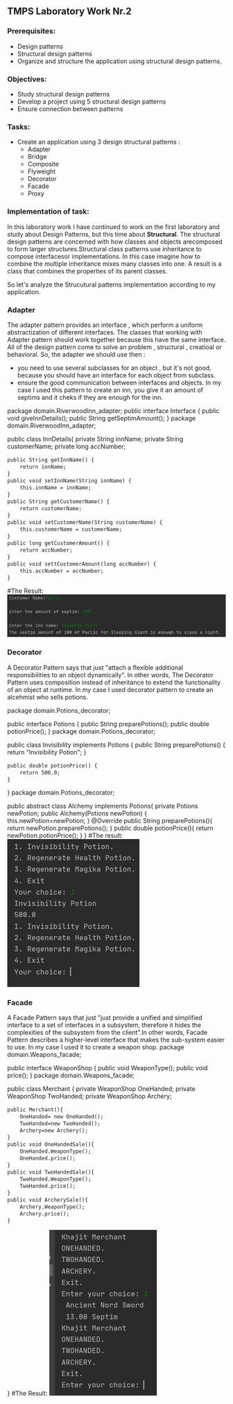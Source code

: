 ## TMPS Laboratory Work Nr.2


### Prerequisites:
  - Design patterns
  - Structural design patterns
  - Organize and structure the application using structural design patterns.

### Objectives:
  - Study structural design patterns
  - Develop a project using 5 structural design patterns
  - Ensure connection between patterns
 
 ### Tasks: 
 -  Create an application using 3 design structural patterns : 
    - Adapter
    - Bridge
    - Composite
    - Flyweight
    - Decorator 
    - Facade
    - Proxy
    
 ### Implementation of task: 
 
 In this laboratory work I have continued to work on the first laboratory and study about Design Patterns, but this time about **Structural**. The structural design patterns are concerned with how classes and objects arecomposed to form larger structures.Structural class patterns use inheritance to compose interfacesor implementations. In this case imagine how to combine the multiple inheritance mixes many classes into one. A result is a class that combines the properties of its parent classes. 
 
 So let's analyze the Strucutural patterns implementation according to my application. 
 
  ### Adapter
 
 The adapter pattern provides an interface , which perform a uniform abstractization of different interfaces. The classes that working with Adapter pattern should work together because this have the same interface. All of the design pattern come to solve an problem , structural , creatioal or behavioral. So, the adapter we should use then : 
 - you need to use several subclasses for an object , but it's not good, because you should have an interface for each object from subclass.
 - ensure the good communication between interfaces and objects. 
 In my case I used this pattern to create an inn, you give it an amount of septims and it cheks if they are enough for the inn.
 
package domain.RiverwoodInn_adapter;
public interface Interface {
    public void giveInnDetails();
    public String getSeptimAmount();
}
package domain.RiverwoodInn_adapter;

public class InnDetails{
    private String innName;
    private String customerName;
    private long accNumber;

    public String getInnName() {
        return innName;
    }
    public void setInnName(String innName) {
        this.innName = innName;
    }
    public String getCustomerName() {
        return customerName;
    }
    public void setCustomerName(String customerName) {
        this.customerName = customerName;
    }
    public long getCustomerAmount() {
        return accNumber;
    }
    public void settCustomerAmount(long accNumber) {
        this.accNumber = accNumber;
    }

#The Result:
![](Screens/Adapt.png)


### Decorator 
A Decorator Pattern says that just "attach a flexible additional responsibilities to an object dynamically".
In other words, The Decorator Pattern uses composition instead of inheritance to extend the functionality of an object at runtime.
In my case I used decorator pattern to create an alcehmist who sells potions.

package domain.Potions_decorator;

public interface Potions {
    public String preparePotions();
    public double potionPrice();
}
package domain.Potions_decorator;

public class Invisibility implements Potions {
    public String preparePotions() {
        return "Invisibility Potion";
    }

    public double potionPrice() {
        return 500.0;
    }
}
package domain.Potions_decorator;

public abstract class Alchemy implements Potions{
    private Potions newPotion;
    public Alchemy(Potions newPotion)  {
        this.newPotion=newPotion;
    }
    @Override
    public String preparePotions(){
        return newPotion.preparePotions();
    }
    public double potionPrice(){
        return newPotion.potionPrice();
    }
}
#The result:
![](Screens/Decorator.png)

### Facade
A Facade Pattern says that just "just provide a unified and simplified interface to a set of interfaces in a subsystem, therefore it hides the complexities of the subsystem from the client".In other words, Facade Pattern describes a higher-level interface that makes the sub-system easier to use. 
In my case I used it to create a weapon shop.
package domain.Weapons_facade;

public interface WeaponShop {
    public void WeaponType();
    public void price();
}
package domain.Weapons_facade;

public class Merchant {
    private WeaponShop OneHanded;
    private WeaponShop TwoHanded;
    private WeaponShop Archery;

    public Merchant(){
        OneHanded= new OneHanded();
        TwoHanded=new TwoHanded();
        Archery=new Archery();
    }
    public void OneHandedSale(){
        OneHanded.WeaponType();
        OneHanded.price();
    }
    public void TwoHandedSale(){
        TwoHanded.WeaponType();
        TwoHanded.price();
    }
    public void ArcherySale(){
        Archery.WeaponType();
        Archery.price();
    }
}
#The Result:
![](Screens/Facade.png) 

